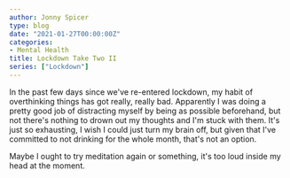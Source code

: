 ```yaml
---
author: Jonny Spicer
type: blog
date: "2021-01-27T00:00:00Z"
categories:
- Mental Health
title: Lockdown Take Two II
series: ["Lockdown"]
---
```

In the past few days since we've re-entered lockdown, my habit of overthinking things has got really, really bad. Apparently I was doing a pretty good job of distracting myself by
being as possible beforehand, but not there's nothing to drown out my thoughts and I'm stuck with them. It's just so exhausting, I wish I could just turn my brain off, but given that
I've committed to not drinking for the whole month, that's not an option.

Maybe I ought to try meditation again or something, it's too loud inside my head at the moment.
